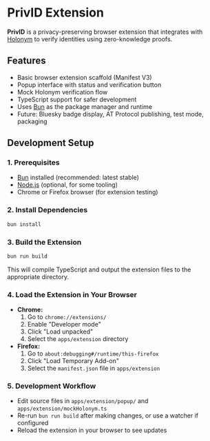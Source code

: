 # PrivID Extension

**PrivID** is a privacy-preserving browser extension that integrates with [Holonym](https://holonym.io) to verify identities using zero-knowledge proofs.

## Features

-   Basic browser extension scaffold (Manifest V3)
-   Popup interface with status and verification button
-   Mock Holonym verification flow
-   TypeScript support for safer development
-   Uses [Bun](https://bun.sh) as the package manager and runtime
-   Future: Bluesky badge display, AT Protocol publishing, test mode, packaging

## Development Setup

### 1. Prerequisites

-   [Bun](https://bun.sh) installed (recommended: latest stable)
-   [Node.js](https://nodejs.org/) (optional, for some tooling)
-   Chrome or Firefox browser (for extension testing)

### 2. Install Dependencies

```sh
bun install
```

### 3. Build the Extension

```sh
bun run build
```

This will compile TypeScript and output the extension files to the appropriate directory.

### 4. Load the Extension in Your Browser

-   **Chrome:**
    1. Go to `chrome://extensions/`
    2. Enable "Developer mode"
    3. Click "Load unpacked"
    4. Select the `apps/extension` directory
-   **Firefox:**
    1. Go to `about:debugging#/runtime/this-firefox`
    2. Click "Load Temporary Add-on"
    3. Select the `manifest.json` file in `apps/extension`

### 5. Development Workflow

-   Edit source files in `apps/extension/popup/` and `apps/extension/mockHolonym.ts`
-   Re-run `bun run build` after making changes, or use a watcher if configured
-   Reload the extension in your browser to see updates
